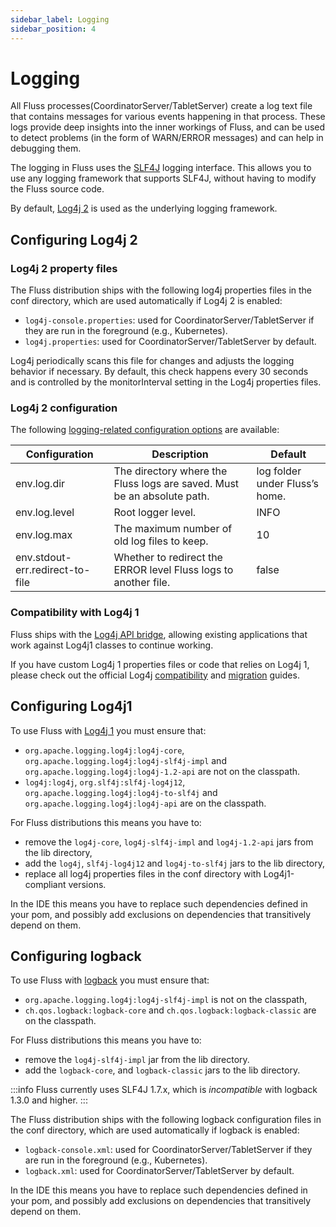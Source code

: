 ```yaml
---
sidebar_label: Logging
sidebar_position: 4
---
```


# Logging

All Fluss processes(CoordinatorServer/TabletServer) create a log text file that contains messages for various events happening in that process. These logs provide deep insights into the inner workings of Fluss, and can be used to detect problems (in the form of WARN/ERROR messages) and can help in debugging them.

The logging in Fluss uses the [SLF4J](http://www.slf4j.org/) logging interface. This allows you to use any logging framework that supports SLF4J, without having to modify the Fluss source code.

By default, [Log4j 2](https://logging.apache.org/log4j/2.x/index.html) is used as the underlying logging framework.

## Configuring Log4j 2
### Log4j 2 property files
The Fluss distribution ships with the following log4j properties files in the conf directory, which are used automatically if Log4j 2 is enabled:
* `log4j-console.properties`: used for CoordinatorServer/TabletServer if they are run in the foreground (e.g., Kubernetes).
* `log4j.properties`: used for CoordinatorServer/TabletServer by default.

Log4j periodically scans this file for changes and adjusts the logging behavior if necessary. By default, this check happens every 30 seconds and is controlled by the monitorInterval setting in the Log4j properties files.


### Log4j 2 configuration
The following [logging-related configuration options](maintenance/configuration.md) are available:

| Configuration                   | Description                                                             | Default                        |
|---------------------------------|-------------------------------------------------------------------------|--------------------------------|
| env.log.dir                     | The directory where the Fluss logs are saved. Must be an absolute path. | log folder under Fluss’s home. |
| env.log.level                   | Root logger level.                                                      | INFO                           |
| env.log.max                     | The maximum number of old log files to keep.                            | 10                             |
| env.stdout-err.redirect-to-file | Whether to redirect the ERROR level Fluss logs to another file.         | false                          |

### Compatibility with Log4j 1
Fluss ships with the [Log4j API bridge](https://logging.apache.org/log4j/log4j-2.2/log4j-1.2-api/index.html), allowing existing applications that work against Log4j1 classes to continue working.

If you have custom Log4j 1 properties files or code that relies on Log4j 1, please check out the official Log4j [compatibility](https://logging.apache.org/log4j/2.x/manual/compatibility.html) and [migration](https://logging.apache.org/log4j/2.x/manual/migration.html) guides.

## Configuring Log4j1
To use Fluss with [Log4j 1](https://logging.apache.org/log4j/1.2/) you must ensure that:
* `org.apache.logging.log4j:log4j-core`, `org.apache.logging.log4j:log4j-slf4j-impl` and `org.apache.logging.log4j:log4j-1.2-api` are not on the classpath.
* `log4j:log4j`, `org.slf4j:slf4j-log4j12`, `org.apache.logging.log4j:log4j-to-slf4j` and `org.apache.logging.log4j:log4j-api` are on the classpath.

For Fluss distributions this means you have to:
* remove the `log4j-core`, `log4j-slf4j-impl` and `log4j-1.2-api` jars from the lib directory,
* add the `log4j`, `slf4j-log4j12` and `log4j-to-slf4j` jars to the lib directory,
* replace all log4j properties files in the conf directory with Log4j1-compliant versions.

In the IDE this means you have to replace such dependencies defined in your pom, and possibly add exclusions on dependencies that transitively depend on them.

## Configuring logback
To use Fluss with [logback](https://logback.qos.ch/) you must ensure that:
* `org.apache.logging.log4j:log4j-slf4j-impl` is not on the classpath,
* `ch.qos.logback:logback-core` and `ch.qos.logback:logback-classic` are on the classpath.

For Fluss distributions this means you have to:
* remove the `log4j-slf4j-impl` jar from the lib directory.
* add the `logback-core`, and `logback-classic` jars to the lib directory.

:::info
Fluss currently uses SLF4J 1.7.x, which is _incompatible_ with logback 1.3.0 and higher.
:::

The Fluss distribution ships with the following logback configuration files in the conf directory, which are used automatically if logback is enabled:
* `logback-console.xml`: used for CoordinatorServer/TabletServer if they are run in the foreground (e.g., Kubernetes).
* `logback.xml`: used for CoordinatorServer/TabletServer by default.

In the IDE this means you have to replace such dependencies defined in your pom, and possibly add exclusions on dependencies that transitively depend on them.


